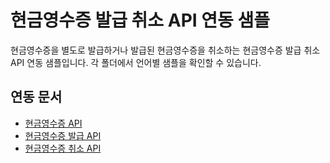 # 현금영수증 발급 취소 API 연동 샘플

현금영수증을 별도로 발급하거나 발급된 현금영수증을 취소하는 현금영수증 발급 취소 API  연동 샘플입니다. 각 폴더에서 언어별 샘플을 확인할 수 있습니다.

## 연동 문서

- [현금영수증 API](https://docs.tosspayments.com/guides/apis/cash-receipt)
- [현금영수증 발급 API](https://docs.tosspayments.com/reference#현금영수증-발급)
- [현금영수증 취소 API](https://docs.tosspayments.com/reference#현금영수증-조회)
